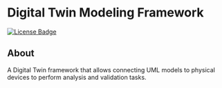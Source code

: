 Digital Twin Modeling Framework
======
[![License Badge](https://img.shields.io/badge/license-EPL%202.0-brightgreen.svg)](https://opensource.org/licenses/EPL-2.0)

## About

A Digital Twin framework that allows connecting UML models to physical devices to perform analysis and validation tasks. 

